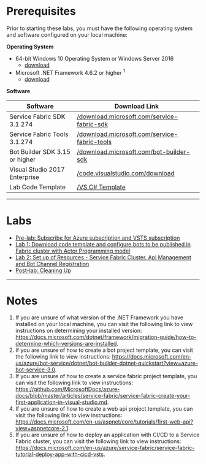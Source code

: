 # Prerequisites

Prior to starting these labs, you must have the following operating system and software configured on your local machine:

**Operating System**

- 64-bit Windows 10 Operating System or Windows Server 2016
    - [download](https://www.microsoft.com/windows/get-windows-10)
- Microsoft .NET Framework 4.6.2 or higher <sup>1</sup>
    - [download](https://www.microsoft.com/en-us/download/details.aspx?id=53344)

**Software**

| Software | Download Link |
| --- | --- |
| Service Fabric SDK 3.1.274 | [/download.microsoft.com/service-fabric-sdk](https://docs.microsoft.com/en-us/azure/service-fabric/service-fabric-get-started)
| Service Fabric Tools 3.1.274 | [/download.microsoft.com/service-fabric-tools](https://docs.microsoft.com/en-us/azure/service-fabric/service-fabric-get-started)
| Bot Builder SDK 3.15 or higher | [/download.microsoft.com/bot-builder-sdk](https://docs.microsoft.com/en-us/azure/bot-service/dotnet/bot-builder-dotnet-overview?view=azure-bot-service-3.0)
| Visual Studio 2017 Enterprise | [/code.visualstudio.com/download](https://www.visualstudio.com/downloads) |
| Lab Code Template | [/VS C# Template](https://github.com/aforank/workshop-AIP-APPS-TW200/blob/master/template.zip) |

---

# Labs

- [Pre-lab: Subscribe for Azure subscription and VSTS subscription](01-getting_started.md)
- [Lab 1: Download code template and configure bots to be published in Fabric cluster with Actor Programming model](03-code-excercise.md)
- [Lab 2: Set up of Resources - Service Fabric Cluster, Api Management and Bot Channel Registration](02%20-setup-resources-and-environment.md)
- [Post-lab: Cleaning Up](04-cleaning_up.md)

---

# Notes

1. If you are unsure of what version of the .NET Framework you have installed on your local machine, you can visit the following link to view instructions on determining your installed version: <https://docs.microsoft.com/dotnet/framework/migration-guide/how-to-determine-which-versions-are-installed>.
2. If you are unsure of how to create a bot project template, you can visit the following link to view instructions: <https://docs.microsoft.com/en-us/azure/bot-service/dotnet/bot-builder-dotnet-quickstart?view=azure-bot-service-3.0>.
3. If you are unsure of how to create a service fabric project template, you can visit the following link to view instructions: <https://github.com/MicrosoftDocs/azure-docs/blob/master/articles/service-fabric/service-fabric-create-your-first-application-in-visual-studio.md>.
4. If you are unsure of how to create a web api project template, you can visit the following link to view instructions: <https://docs.microsoft.com/en-us/aspnet/core/tutorials/first-web-api?view=aspnetcore-2.1>.
5. If you are unsure of how to deploy an application with CI/CD to a Service Fabric cluster, you can visit the following link to view instructions: <https://docs.microsoft.com/en-us/azure/service-fabric/service-fabric-tutorial-deploy-app-with-cicd-vsts>.
